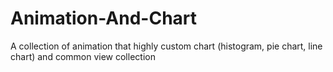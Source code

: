 # Animation-And-Chart
A collection of animation that highly custom chart (histogram, pie chart, line chart) and common view collection


